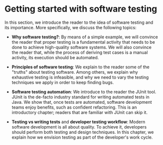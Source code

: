 # Getting started with software testing

In this section, we introduce the reader to the idea of software testing and its importance. More specifically, we discuss the following topics:

* **Why software testing?**: By means of a simple example, we will convince the reader that proper testing is a fundamental activity that needs to be done to achieve high-quality software systems. We will also convince the reader that, while the process of deriving test cases is a manual activity, its execution should be automated.

* **Principles of software testing**: We explain to the reader some of the "truths" about testing software. Among others, we explain why exhaustive testing is infeasible, and why we need to vary the testing techniques we apply in order to keep finding bugs.

* **Software testing automation**: We introduce to the reader the JUnit tool. JUnit is the de-facto industry standard for writing automated tests in Java. We show that, once tests are automated, software development teams enjoy benefits, such as confident refactoring. This is an introductory chapter; readers that are familiar with JUnit can skip it.

* **Testing vs writing tests** and **developer testing workflow**: Modern software development is all about quality. To achieve it, developers should perform both testing and design techniques. In this chapter, we explain how we envision testing as part of the developer's work cycle.
